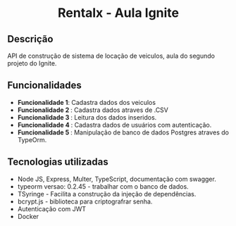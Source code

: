 <h1 align="center"> Rentalx - Aula Ignite</h1>

## Descrição
API de construção de sistema de locação de veiculos, aula do segundo projeto do Ignite.
## Funcionalidades
* <b>Funcionalidade 1</b>: Cadastra dados dos veiculos
* <b>Funcionalidade 2 </b>: Cadastra dados atraves de .CSV
* <b>Funcionalidade 3 </b>: Leitura dos dados inseridos.
* <b>Funcionalidade 4 </b>: Cadastra dados de usuários com autenticação.
* <b>Funcionalidade 5 </b>: Manipulação de banco de dados Postgres atraves do TypeOrm.


##  Tecnologias utilizadas
* Node JS, Express, Multer, TypeScript, documentação com swagger.
* typeorm versao: 0.2.45 - trabalhar com o banco de dados.
* TSyringe - Facilita a construção da injeção de dependências.
* bcrypt.js - biblioteca para criptografrar senha.
* Autenticação com JWT
* Docker



